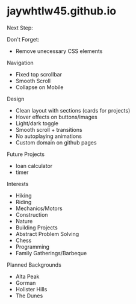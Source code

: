 # jaywhtlw45.github.io

Next Step:
    

Don't Forget:
- Remove unecessary CSS elements


Navigation
- Fixed top scrollbar
- Smooth Scroll
- Collapse on Mobile

Design
- Clean layout with sections (cards for projects)
- Hover effects on buttons/images
- Light/dark toggle
- Smooth scroll + transitions
- No autoplaying animations
- Custom domain on github pages

Future Projects
- loan calculator
- timer

Interests
- Hiking
- Riding
- Mechanics/Motors
- Construction
- Nature
- Building Projects
- Abstract Problem Solving
- Chess
- Programming
- Family Gatherings/Barbeque

Planned Backgrounds
- Alta Peak
- Gorman
- Holister Hills
- The Dunes